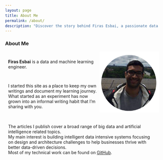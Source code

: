 ```yaml
---
layout: page
title: About Me
permalink: /about/
description: "Discover the story behind Firas Esbai, a passionate data and machine learning engineer."
---
```


<style>
   .flex-container{
      display: flex
   }
   .row-one{
      width: 300px;
      flex: 1 auto;
      padding: 10px;
   }
   .centre-container{
      padding: 10px;
   }
   .success-message {
      background-color: #4CAF50;
      color: white;
      padding: 10px;
      border-radius: 5px;
      display: flex;
      justify-content: space-between;
      align-items: center;
      width: 300px;
      margin-top: 20px;
  }
  .close-button {
      cursor: pointer;
  }
   form {
      width: 300px; 
      margin: 0; 
      margin-bottom: 20px;
   }
   label {
      display: block; 
      margin-bottom: 5px; 
   }
   input[type="text"],
   input[type="email"],
   textarea {
      width: 100%; 
      padding: 10px; 
      margin-bottom: 10px;
   }
   input[type="submit"] {
      background-color: #007bff; 
      color: white;
      padding: 10px 15px;
      border: none;
      cursor: pointer;
}
</style>

### About Me ###

<div class="flex-container">
   <div class="row-one">
      <p> 
         <b>Firas Esbai</b> is a data and machine learning engineer.
      </p>
	  <br/>
      <p>
         I started this site as a place to keep my own writings and document my learning journey. <br/>
         What started as an experiment has now grown into an informal writing habit that I’m sharing with you. 
      </p>
   </div>
   <div class="row-two"> 
      <img alt="profile-picture" style="float:right;" src="/assets/images/0_profile.png" height="200" width="200">
   </div>
</div>
<div class="centre-container">
   <p>
      The articles I publish cover a broad range of big data and artificial intelligence related topics. <br/>
      My main interest is building intelligent data intensive systems focusing on design and architecture challenges to help businesses thrive with better data-driven decisions. <br/>
	  Most of my technical work can be found on <a href="https://github.com/firasesbai">GitHub</a>.
   </p>
</div>